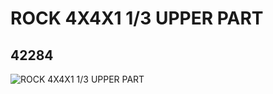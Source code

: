 # ROCK 4X4X1 1/3 UPPER PART
## 42284
![ROCK 4X4X1 1/3 UPPER PART](https://lc-www-live-s.legocdn.com/media/bricks/5/2/4223736.jpg)